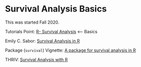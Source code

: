 # Survival Analysis Basics

<div class="rmdconstruct">
<p>This was started Fall 2020.</p>
</div>




<div class="rmddownload">
<p>Tutorials Point: <a href="https://www.tutorialspoint.com/r/r_survival_analysis.htm">R- Survival Analysis</a> &lt;– Basics</p>
<p>Emily C. Sabor: <a href="https://www.emilyzabor.com/tutorials/survival_analysis_in_r_tutorial.html">Survival Analysis in R</a></p>
<p>Package (<code>survival</code>) Vignette: <a href="https://cran.r-project.org/web/packages/survival/vignettes/survival.pdf">A package for survival analysis in R</a></p>
<p>THRIV: <a href="https://thriv.github.io/biodatasci2018/r-survival.html">Survival Analysis with R</a></p>
</div>
